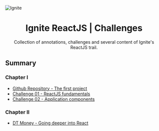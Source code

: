 
<img alt="Ignite" src="https://i.imgur.com/eCVyxxy.png">
<h1 align="center">
  Ignite ReactJS | Challenges
</h1>

<p align="center">
Collection of annotations, challenges and several content of Ignite's ReactJS trail.
</p>

## Summary

### Chapter I

- [Github Repository - The first project](https://github.com/debfdias/ignite-reactjs/tree/main/chapter_I/classes)
- [Challenge 01 - ReactJS fundamentals](https://github.com/debfdias/ignite-reactjs/tree/main/chapter_I)
- [Challenge 02 - Application components](https://github.com/debfdias/ignite-reactjs/tree/main/chapter_I)

### Chapter II

- [DT Money - Going deeper into React](https://github.com/debfdias/ignite-reactjs/tree/main/chapter_II/dt_money)
